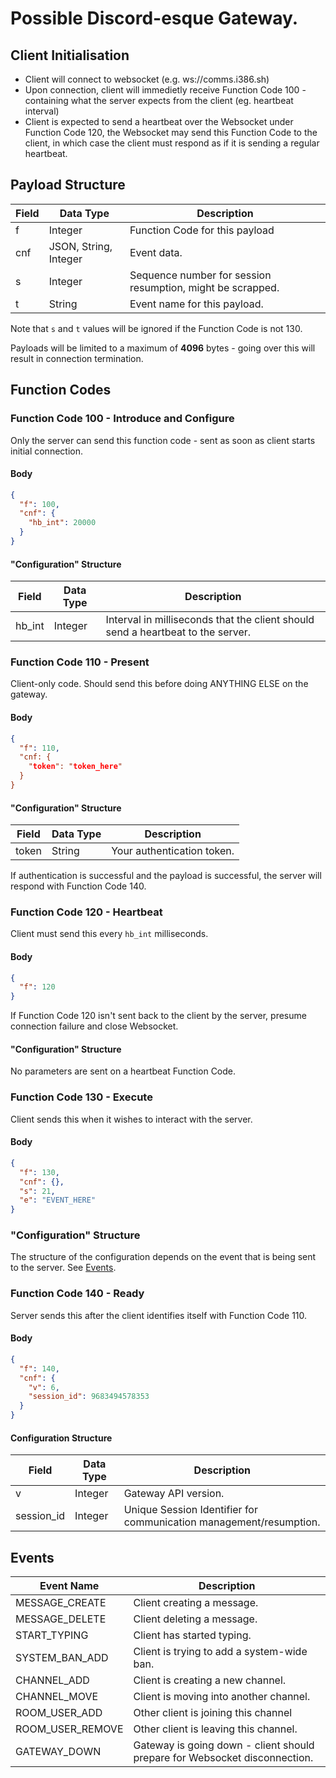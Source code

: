 # Possible Discord-esque Gateway.

## Client Initialisation
- Client will connect to websocket (e.g. ws://comms.i386.sh)
- Upon connection, client will immedietly receive Function Code 100 - containing what the server expects from the client (eg. heartbeat interval)
- Client is expected to send a heartbeat over the Websocket under Function Code 120, the Websocket may send this Function Code to the client, in which case the client must respond as if it is sending a regular heartbeat.

## Payload Structure

Field | Data Type | Description
------|-----------|------------
f | Integer | Function Code for this payload
cnf | JSON, String, Integer | Event data.
s | Integer | Sequence number for session resumption, might be scrapped.
t | String | Event name for this payload.

Note that `s` and `t` values will be ignored if the Function Code is not 130.

Payloads will be limited to a maximum of **4096** bytes - going over this will result in connection termination.

## Function Codes

### Function Code 100 - Introduce and Configure

Only the server can send this function code - sent as soon as client starts initial connection.

#### Body
```json
{
  "f": 100,
  "cnf": {
    "hb_int": 20000
  }
}
```

#### "Configuration" Structure
Field | Data Type | Description
------|-----------|------------
hb_int | Integer | Interval in milliseconds that the client should send a heartbeat to the server.

### Function Code 110 - Present

Client-only code. Should send this before doing ANYTHING ELSE on the gateway.

#### Body
```json
{
  "f": 110,
  "cnf: {
    "token": "token_here"
  }
}
```

#### "Configuration" Structure
Field | Data Type | Description
------|-----------|------------
token | String | Your authentication token.

If authentication is successful and the payload is successful, the server will respond with Function Code 140.

### Function Code 120 - Heartbeat

Client must send this every ``hb_int`` milliseconds.

#### Body
```json
{
  "f": 120
}
```

If Function Code 120 isn't sent back to the client by the server, presume connection failure and close Websocket.

#### "Configuration" Structure

No parameters are sent on a heartbeat Function Code.

### Function Code 130 - Execute

Client sends this when it wishes to interact with the server.

#### Body
```json
{
  "f": 130,
  "cnf": {},
  "s": 21,
  "e": "EVENT_HERE"
}
```
### "Configuration" Structure

The structure of the configuration depends on the event that is being sent to the server. See [Events](https://github.com/i386chat/i386chat_docs/blob/main/Possible_Gateway.MD#events).

### Function Code 140 - Ready

Server sends this after the client identifies itself with Function Code 110.

#### Body
```json
{
  "f": 140,
  "cnf": {
    "v": 6,
    "session_id": 9683494578353
  }
}
```

#### Configuration Structure
|Field|Data Type|Description
------|---------|-----------
v | Integer | Gateway API version.
session_id | Integer | Unique Session Identifier for communication management/resumption.

## Events

|Event Name|Description|
-----------|------------
MESSAGE_CREATE | Client creating a message.
MESSAGE_DELETE | Client deleting a message.
START_TYPING | Client has started typing.
SYSTEM_BAN_ADD | Client is trying to add a system-wide ban.
CHANNEL_ADD | Client is creating a new channel.
CHANNEL_MOVE | Client is moving into another channel.
ROOM_USER_ADD | Other client is joining this channel
ROOM_USER_REMOVE | Other client is leaving this channel.
GATEWAY_DOWN | Gateway is going down - client should prepare for Websocket disconnection.

